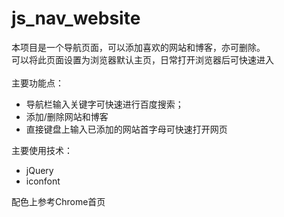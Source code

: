 # js_nav_website

本项目是一个导航页面，可以添加喜欢的网站和博客，亦可删除。 <br />
可以将此页面设置为浏览器默认主页，日常打开浏览器后可快速进入  <br />
 <br />
主要功能点：
- 导航栏输入关键字可快速进行百度搜索；
- 添加/删除网站和博客
- 直接键盘上输入已添加的网站首字母可快速打开网页

主要使用技术：
- jQuery
- iconfont

配色上参考Chrome首页

